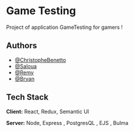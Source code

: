 # Game Testing

Project of application GameTesting for gamers !


## Authors

- [@ChristopheBenetto](https://www.github.com/chrisBenetto)
- [@Saloua](https://www.github.com/octokatherine)
- [@Remy](https://www.github.com/octokatherine)
- [@Bryan](https://www.github.com/octokatherine)

  
## Tech Stack

**Client:** React, Redux, Semantic UI

**Server:** Node, Express , PostgresQL , EJS , Bulma
